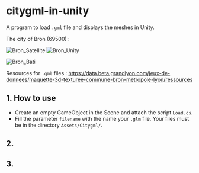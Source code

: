 # citygml-in-unity

A program to load `.gml` file and displays the meshes in Unity. 



The city of Bron (69500) : 



![Bron_Satellite](https://user-images.githubusercontent.com/14167172/72252618-e7cb1480-35ff-11ea-8f69-082cf975c93c.PNG)
![Bron_Unity](https://user-images.githubusercontent.com/14167172/72252543-be11ed80-35ff-11ea-91e4-ad32a2003483.PNG)


![Bron_Bati](https://user-images.githubusercontent.com/14167172/72252770-455f6100-3600-11ea-8eef-3b22e7315b4a.PNG)


Resources for `.gml` files : https://data.beta.grandlyon.com/jeux-de-donnees/maquette-3d-texturee-commune-bron-metropole-lyon/ressources

## 1. How to use

- Create an empty GameObject in the Scene and attach the script `Load.cs`. 
- Fill the parameter `filename` with the name your `.glm` file. Your files must be in the directory `Assets/Citygml/`. 

## 2.

## 3.